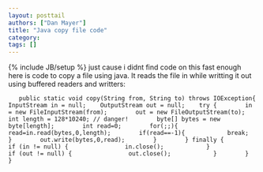 ```yaml
---
layout: posttail
authors: ["Dan Mayer"]
title: "Java copy file code"
category:
tags: []
---
```

{% include JB/setup %}
just cause i didnt find code on this fast enough here is code to copy a file using java. It reads the file in while writting it out using buffered readers and writters:

       public static void copy(String from, String to) throws IOException{   InputStream in = null;    OutputStream out = null;    try {        in = new FileInputStream(from);        out = new FileOutputStream(to);        int length = 128*10240; // danger!        byte[] bytes = new byte[length];        int read=0;        for(;;){        read=in.read(bytes,0,length);        if(read==-1){            break;        }        out.write(bytes,0,read);        }        } finally {            if (in != null) {                in.close();            }            if (out != null) {                out.close();            }        }    }